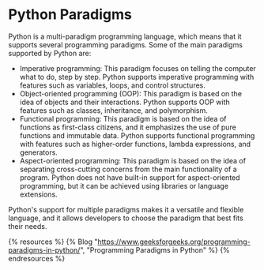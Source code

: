 # Python Paradigms

Python is a multi-paradigm programming language, which means that it supports several programming paradigms. Some of the main paradigms supported by Python are:

- Imperative programming: This paradigm focuses on telling the computer what to do, step by step. Python supports imperative programming with features such as variables, loops, and control structures.
- Object-oriented programming (OOP): This paradigm is based on the idea of objects and their interactions. Python supports OOP with features such as classes, inheritance, and polymorphism.
- Functional programming: This paradigm is based on the idea of functions as first-class citizens, and it emphasizes the use of pure functions and immutable data. Python supports functional programming with features such as higher-order functions, lambda expressions, and generators.
- Aspect-oriented programming: This paradigm is based on the idea of separating cross-cutting concerns from the main functionality of a program. Python does not have built-in support for aspect-oriented programming, but it can be achieved using libraries or language extensions.

Python's support for multiple paradigms makes it a versatile and flexible language, and it allows developers to choose the paradigm that best fits their needs.

{% resources %}
  {% Blog "https://www.geeksforgeeks.org/programming-paradigms-in-python/", "Programming Paradigms in Python" %}
{% endresources %}


